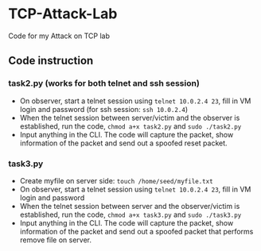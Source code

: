 # TCP-Attack-Lab

Code for my Attack on TCP lab

## Code instruction
### task2.py (works for both telnet and ssh session)
- On observer, start a telnet session using `telnet 10.0.2.4 23`, fill in VM login and password (for ssh session: `ssh 10.0.2.4`)
- When the telnet session between server/victim and the observer is established, run the code, `chmod a+x task2.py` and  `sudo ./task2.py`
- Input anything in the CLI. The code will capture the packet, show information of the packet and send out a spoofed reset packet.
  
### task3.py
- Create myfile on server side: `touch /home/seed/myfile.txt`
- On observer, start a telnet session using `telnet 10.0.2.4 23`, fill in VM login and password
- When the telnet session between server and the observer/victim is established, run the code, `chmod a+x task3.py` and  `sudo ./task3.py`
- Input anything in the CLI. The code will capture the packet, show information of the packet and send out a spoofed packet that performs remove file on server.
